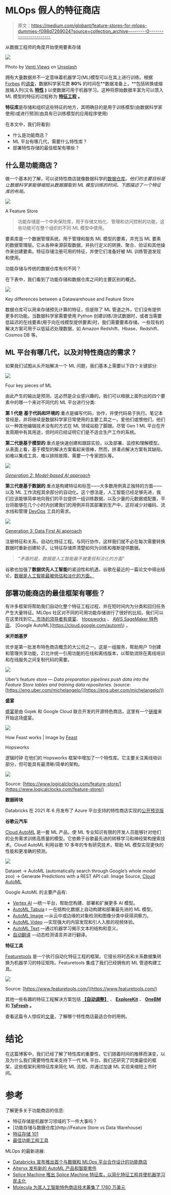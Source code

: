 # MLOps 假人的特征商店

> 原文：<https://medium.com/globant/feature-stores-for-mlops-dummies-f098d7269024?source=collection_archive---------0----------------------->

从数据工程师的角度开始使用要素存储

![](img/f5e80d403fd8c7060755b7e575af6c55.png)

Photo by [Venti Views](https://unsplash.com/@ventiviews?utm_source=medium&utm_medium=referral) on [Unsplash](https://unsplash.com?utm_source=medium&utm_medium=referral)

拥有大量数据并不一定意味着机器学习(ML)模型可以在其上进行训练。根据 [Forbes](https://www.forbes.com/) 的[调查](https://www.forbes.com/sites/gilpress/2016/03/23/data-preparation-most-time-consuming-least-enjoyable-data-science-task-survey-says/?sh=24e183616f63)，数据科学家花费 **80%** 的时间在**数据准备上，**包括转换或缩放输入列(又名 [**特性**](https://en.wikipedia.org/wiki/Feature_(machine_learning)) **)** 以使数据可用于机器学习。这种将原始数据丰富为可以馈入 ML 模型的特征的过程称为 [**特征工程**](https://en.wikipedia.org/wiki/Feature_engineering) **。**

**特征库**是存储和组织这些特征的地方，其明确目的是用于训练模型(由数据科学家使用)或进行预测(由具有已训练模型的应用程序使用)

在本文中，我们将看到:

*   什么是功能商店？
*   ML 平台有哪几代，需要什么特性库？
*   部署特性存储的最佳框架有哪些？

## 什么是功能商店？

做一个基本的了解，可以说特性商店就像数据科学的[数据仓库](https://en.wikipedia.org/wiki/Data_warehouse)*。他们的主要目标是让数据科学家能够缩短从数据摄取到 ML 模型训练的时间。下图描述了一个特征库的布局。*

![](img/d4257d8bc27fdf98517e73262898bf61.png)

A Feature Store

> 功能存储是一个中央保险库，用于存储文档化、管理和访问控制的功能，这些功能可在整个组织的不同 ML 模型中使用。

要素库是一个数据管理系统，用于管理和服务 ML 模型的要素，并充当 ML 要素的数据管理层。它从各种来源获取数据，并执行定义的转换、聚合、验证和其他操作来创建要素。特征存储注册可用的特征，并使它们准备好被 ML 训练管道发现和使用。

功能存储与传统的数据仓库有何不同？

在下表中，我们看到了功能存储和数据仓库之间的主要区别的概述。

![](img/27d2176f49e3ce2dee391cbc92dff813.png)

Key differences between a Datawarehouse and Feature Store

数据仓库可以用来存储预先计算的特征，但是除了 ML 管道之外，它们没有提供更多的功能。当数据科学家需要使用 Python 创建训练/测试数据时，或者当需要低延迟的在线要素(用于向在线模型提供要素)时，我们需要要素存储。一些现有的解决方案可用于以低延迟处理数据，如 Amazon Redshift、Hbase、Redshift、Cosmos DB 等。

## **ML 平台有哪几代，以及对特性商店的需求？**

如果我们试图从头开始解决一个 ML 问题，我们基本上需要以下四个关键部分:

![](img/76a64c4e684667eac5def5b20eeb0c0c.png)

Four key pieces of ML

由此产生的输出是预测，这必然是企业感兴趣的。我们可以根据上面列出的四个要素中的哪一个来对不同代的 ML 平台进行分类:

**第 1 代是** **基于代码和环境的**:重点是编写代码，协作，并使代码易于执行。笔记本曾经是，并将继续是数据科学家日常使用的主要工具之一。爱他们或恨他们，他们以一种其他编辑技术没有的方式在 ML 领域站稳了脚跟。尽管 Gen 1 ML 平台在开发周期中有其用途，但时间已经证明它们是不适合生产工作的系统。

**第二代是基于模型的**:重点是快速创建和跟踪实验，以及部署、监控和理解模型。从表面上看，基于模型的解决方案看起来很棒，然而，拼凑点解决方案有其缺陷，如难以集成工具、难以排除故障、需要一个专家团队等。

![](img/0ae8f75cc846442c8a15076dd5cfc977.png)

[*Generation 2: Model-based AI approach*](https://continual.ai/post/is-data-first-ai-the-next-big-thing)

**第三代是基于数据的**:重点是构建特征和标签——大多数用例真正独特的方面——以及 ML 工作流程其余部分的自动化。这个想法是，人工智能已经足够先进，我们应该能够简单地向我们的平台提供一组训练数据，以及少量的元数据或配置，平台将能够在几个小时内创建我们的用例并将其部署到生产中，这将减少对编码、流水线和管理 [DevOps](https://en.wikipedia.org/wiki/DevOps) 工具的需求。

![](img/bdf317cc2331f0aadb280358568a8ba1.png)

[Generation 3: Data First AI approach](https://continual.ai/post/is-data-first-ai-the-next-big-thing)

注册特征和关系。自动化特征工程。与同行协作，这样我们就不必在每次需要转换数据时重新创建轮子。让特征存储弄清楚如何为训练和推断提供数据。

> *“矛盾的是，数据是人工智能最不被重视和淡化的方面”*

谷歌也加强了**数据优先人工智能**的紧迫性和机遇，谷歌在最近的一篇论文中得出结论，[数据是人工智能最被低估和淡化的方面。](https://storage.googleapis.com/pub-tools-public-publication-data/pdf/0d556e45afc54afeb2eb6b51a9bc1827b9961ff4.pdf)

## **部署功能商店的最佳框架有哪些？**

有许多框架将帮助我们自动化整个特征工程过程，并在短时间内为分类和回归任务产生大量特征。MLOps 社区对不同的可用功能存储进行了很好的比较。我们可以在这里找到它[。市场的领导者有](https://mlops.community/learn/feature-store/)[盛宴](https://feast.dev/)、 [Hopsworks](https://www.hopsworks.ai/) 、 [AWS SageMaker 特色店](https://aws.amazon.com/ru/sagemaker/feature-store/)、 [Google AutoML](https://cloud.google.com/automl\) 。

**米开朗基罗**

优步是第一批发布特色商店概念的大公司之一。这是一组服务，帮助用户 1)创建和管理共享功能，2)允许统一引用功能的在线和离线版本，以帮助消除在离线培训和在线服务之间复制代码的需要。

![](img/fa1356756108057e74e419d0bf11c715.png)

Uber’s feature store — *Data preparation pipelines push data into the Feature Store tables and training data repositories.* (source: [https://eng.uber.com/michelangelo/](https://eng.uber.com/michelangelo/))

**盛宴**

[盛宴](https://feast.dev/)是由 Gojek 和 Google Cloud 联合开发的开源特色商店。这里有一个[链接](https://github.com/Azure/feast-azure/tree/main/provider/tutorial)来开始这场盛宴。

![](img/8d840c4fd8b80bda63e2fdcb6f133d95.png)

How Feast works | Image by [Feast](https://feast.dev/)

Hopsworks

逻辑时钟 在他们的 Hopsworks 框架中增加了一个特性库。它主要关注离线培训部分，但可能具有最清晰/简单的架构。

![](img/a488e70625ac66abe57e188ab868413a.png)

Source: [https://www.logicalclocks.com/feature-store/](https://www.logicalclocks.com/feature-store/)

**数据砖块**

Databricks 在 2021 年 6 月发布了 Azure 平台支持的特性商店实现的[公开预览版](https://docs.microsoft.com/en-us/azure/databricks/applications/machine-learning/feature-store)

**谷歌云汽车**

[Cloud AutoML](https://cloud.google.com/automl) 是一套 ML 产品，使 ML 专业知识有限的开发人员能够针对他们的业务需求训练高质量的模型。它依赖于谷歌最先进的转移学习和神经架构搜索技术。Cloud AutoML 利用谷歌 10 多年的专有研究技术，帮助 ML 模型实现更快的性能和更准确的预测。

![](img/4cf59d2df7a0020435331012debee227.png)

Dataset → AutoML (automatically search through Google’s whole model zoo) → Generate Predictions with a REST API call. Image Source, [Cloud AutoML](https://cloud.google.com/automl/)

Google AutoML 的主要产品有:

*   [Vertex AI](https://cloud.google.com/vertex-ai) —统一平台，帮助您构建、部署和扩展更多 AI 模型。
*   [AutoML Tabula](https://cloud.google.com/vertex-ai/docs/start/automl-model-types#tabular) r —在结构化数据上自动构建和部署最先进的 ML 模型。
*   [AutoML Image](https://cloud.google.com/vertex-ai/docs/start/automl-model-types#image) —从云中或边缘的对象检测和图像分类中获得洞察力。
*   [AutoML Video](https://cloud.google.com/vertex-ai/docs/start/automl-model-types#video) —实现强大的内容发现和引人入胜的视频体验。
*   [AutoML Text](https://cloud.google.com/vertex-ai/docs/start/automl-model-types#text) —通过机器学习揭示文本的结构和意义。
*   [自动翻译](https://cloud.google.com/translate/automl/docs) —动态检测语言并进行翻译。

**特征工具**

[Featuretools](https://www.featuretools.com/) 是一个执行自动化特征工程的框架。它擅长将时态和关系数据集转换为机器学习的特征矩阵。Featuretools 集成了我们已经拥有的 ML 管道构建工具。

![](img/871e4b411eb35de3dfbdbae22cb517ec.png)

Source: [https://www.featuretools.com/](https://www.featuretools.com/)

其他一些有趣的特征工程解决方案包括 [**【自动调整】**](https://github.com/cod3licious/autofeat/blob/master/autofeat_examples.ipynb) 、 [**ExploreKit**](https://people.eecs.berkeley.edu/~dawnsong/papers/icdm-2016.pdf) 、 [**OneBM**](https://arxiv.org/pdf/1706.00327.pdf) 和 [**TsFresh**](https://tsfresh.readthedocs.io/en/latest/) **。**

查看这篇令人惊叹的[文章](https://towardsdatascience.com/is-there-a-feature-store-over-the-rainbow-291cab94e8a5)，了解哪个特性商店最适合你的用例。

# 结论

在这篇博客中，我们已经了解了特性库的重要性，它们随着时间的推移而演变，以及为什么我们需要特性库来支持下一代 ML 平台。我们还研究了同类最佳的框架，这些框架利用特征库来简化 ML 流程，并通过加速 ML 实验来缩短上市时间。

# 参考

了解更多关于功能商店的信息:

*   特征存储是机器学习领域的下一件大事吗？
*   [功能存储与数据仓库](http://Feature Store vs Data Warehouse)
*   [特征存储 101](/data-for-ai/feature-store-101-b964373891c4)
*   [最佳功能工程工具](https://neptune.ai/blog/feature-engineering-tools)

MLOps 的最新进展:

*   [Databricks 宣布推出首个与数据和 MLOps 平台合作设计的功能商店](https://databricks.com/blog/2021/05/27/databricks-announces-the-first-feature-store-integrated-with-delta-lake-and-mlflow.html)
*   [Alteryx 发布新的 AutoML 产品和智能套件](https://www.zdnet.com/article/alteryx-announces-new-automl-product-and-intelligence-suite/)
*   [Splice Machine 推出 Splice Machine 特征库，以简化特征工程并使机器学习民主化](https://www.prnewswire.com/news-releases/splice-machine-launches-the-splice-machine-feature-store-platform-to-simplify-feature-engineering-and-democratize-machine-learning-301209712.html)
*   [Molecula 为其人工智能特色商店技术筹集了 1760 万美元](https://venturebeat.com/2021/01/13/molecula-raises-17-6-million-for-its-ai-feature-store-technology/)